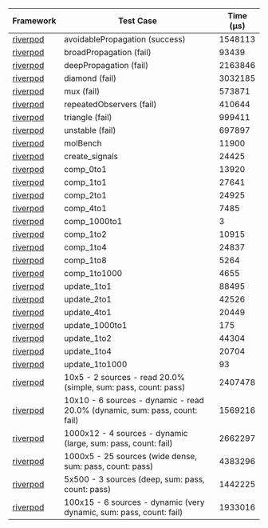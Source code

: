 | Framework | Test Case | Time (μs) |
| --- | --- | --- |
| [riverpod](https://github.com/rrousselGit/riverpod) | avoidablePropagation (success) | 1548113 |
| [riverpod](https://github.com/rrousselGit/riverpod) | broadPropagation (fail) | 93439 |
| [riverpod](https://github.com/rrousselGit/riverpod) | deepPropagation (fail) | 2163846 |
| [riverpod](https://github.com/rrousselGit/riverpod) | diamond (fail) | 3032185 |
| [riverpod](https://github.com/rrousselGit/riverpod) | mux (fail) | 573871 |
| [riverpod](https://github.com/rrousselGit/riverpod) | repeatedObservers (fail) | 410644 |
| [riverpod](https://github.com/rrousselGit/riverpod) | triangle (fail) | 999411 |
| [riverpod](https://github.com/rrousselGit/riverpod) | unstable (fail) | 697897 |
| [riverpod](https://github.com/rrousselGit/riverpod) | molBench | 11900 |
| [riverpod](https://github.com/rrousselGit/riverpod) | create_signals | 24425 |
| [riverpod](https://github.com/rrousselGit/riverpod) | comp_0to1 | 13920 |
| [riverpod](https://github.com/rrousselGit/riverpod) | comp_1to1 | 27641 |
| [riverpod](https://github.com/rrousselGit/riverpod) | comp_2to1 | 24925 |
| [riverpod](https://github.com/rrousselGit/riverpod) | comp_4to1 | 7485 |
| [riverpod](https://github.com/rrousselGit/riverpod) | comp_1000to1 | 3 |
| [riverpod](https://github.com/rrousselGit/riverpod) | comp_1to2 | 10915 |
| [riverpod](https://github.com/rrousselGit/riverpod) | comp_1to4 | 24837 |
| [riverpod](https://github.com/rrousselGit/riverpod) | comp_1to8 | 5264 |
| [riverpod](https://github.com/rrousselGit/riverpod) | comp_1to1000 | 4655 |
| [riverpod](https://github.com/rrousselGit/riverpod) | update_1to1 | 88495 |
| [riverpod](https://github.com/rrousselGit/riverpod) | update_2to1 | 42526 |
| [riverpod](https://github.com/rrousselGit/riverpod) | update_4to1 | 20449 |
| [riverpod](https://github.com/rrousselGit/riverpod) | update_1000to1 | 175 |
| [riverpod](https://github.com/rrousselGit/riverpod) | update_1to2 | 44304 |
| [riverpod](https://github.com/rrousselGit/riverpod) | update_1to4 | 20704 |
| [riverpod](https://github.com/rrousselGit/riverpod) | update_1to1000 | 93 |
| [riverpod](https://github.com/rrousselGit/riverpod) | 10x5 - 2 sources - read 20.0% (simple, sum: pass, count: pass) | 2407478 |
| [riverpod](https://github.com/rrousselGit/riverpod) | 10x10 - 6 sources - dynamic - read 20.0% (dynamic, sum: pass, count: fail) | 1569216 |
| [riverpod](https://github.com/rrousselGit/riverpod) | 1000x12 - 4 sources - dynamic (large, sum: pass, count: fail) | 2662297 |
| [riverpod](https://github.com/rrousselGit/riverpod) | 1000x5 - 25 sources (wide dense, sum: pass, count: pass) | 4383296 |
| [riverpod](https://github.com/rrousselGit/riverpod) | 5x500 - 3 sources (deep, sum: pass, count: pass) | 1442225 |
| [riverpod](https://github.com/rrousselGit/riverpod) | 100x15 - 6 sources - dynamic (very dynamic, sum: pass, count: fail) | 1933016 |
